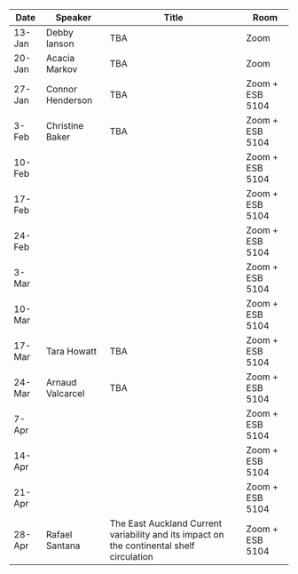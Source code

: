 Date  |  Speaker                                            |  Title                                                                                                |  Room
---------|-----------------------------------------------------|---------------------------------------------------------------------------------------------------------------------|------
13-Jan   |  Debby Ianson                                             |  TBA                                                                                           |  Zoom
20-Jan   |  Acacia Markov                                         |  TBA                                                                                          |  Zoom
27-Jan   |  Connor Henderson                                          |  TBA                                                                                       |  Zoom + ESB 5104
3-Feb   |   Christine Baker                                            |  TBA                                                                                    |  Zoom + ESB 5104
10-Feb   |                                            |                                                                                              |  Zoom + ESB 5104
17-Feb   |                                               |                                                                                            |  Zoom + ESB 5104
24-Feb   |                                            |                                                                                           |  Zoom + ESB 5104
3-Mar   |                                             |                                                                                              |  Zoom + ESB 5104
10-Mar   |                                                |                                                                                             |  Zoom + ESB 5104
17-Mar   |  Tara Howatt                                          |  TBA                                                                                        |  Zoom + ESB 5104
24-Mar   |  Arnaud Valcarcel                                              |  TBA                                                                                            |  Zoom + ESB 5104
7-Apr   |                                             |                                                                                             |  Zoom + ESB 5104
14-Apr   |                                            |                                                                                              |  Zoom + ESB 5104
21-Apr   |                                              |                                                                                             |  Zoom + ESB 5104
28-Apr   |    Rafael Santana                                        |  The East Auckland Current variability and its impact on the continental shelf circulation                                                                                           |  Zoom + ESB 5104
